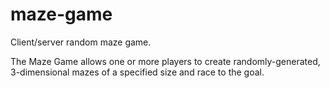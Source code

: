 # maze-game
Client/server random maze game.

The Maze Game allows one or more players to create randomly-generated,
3-dimensional mazes of a specified size and race to the goal.
